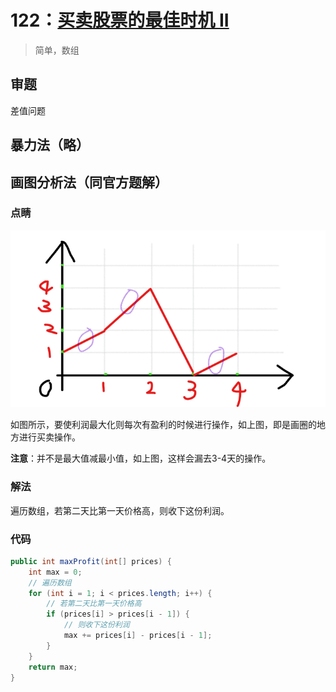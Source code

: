 # 122：[买卖股票的最佳时机 II](https://leetcode-cn.com/problems/best-time-to-buy-and-sell-stock-ii/)

> 简单，数组


## 审题

差值问题

## 暴力法（略）

## 画图分析法（同官方题解）

### 点睛

![示意图](.\1.PNG)

如图所示，要使利润最大化则每次有盈利的时候进行操作，如上图，即是画圈的地方进行买卖操作。

**注意**：并不是最大值减最小值，如上图，这样会漏去3-4天的操作。

### 解法

遍历数组，若第二天比第一天价格高，则收下这份利润。

### 代码

```java
public int maxProfit(int[] prices) {
	int max = 0;
    // 遍历数组
	for (int i = 1; i < prices.length; i++) {
        // 若第二天比第一天价格高
		if (prices[i] > prices[i - 1]) {
            // 则收下这份利润
            max += prices[i] - prices[i - 1];
        }
	}
	return max;
}
```

